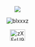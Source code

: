 <p align="center">
  <img src="[![Typing SVG](https://readme-typing-svg.herokuapp.com?color=%23000000&size=25&lines=Welcome+on+my+profile;urifrom.xyz)](https://git.io/typing-svg)" />
</p>
<p align="center"> <img src="https://komarev.com/ghpvc/?username=blxxxz&label=Profile%20Views&color=f2f2f2&style=flat" alt="blxxxz" /> </p>

<p align="center">
<a href="https://discord.gg/zXFsU935HD" target="blank"><img align="center" src="https://cdn.jsdelivr.net/npm/simple-icons@v3/icons/discord.svg" alt="zXFsU935HD" height="30" width="40" /></a>
</p>
